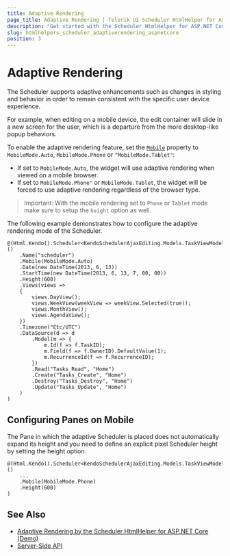 ```yaml
---
title: Adaptive Rendering
page_title: Adaptive Rendering | Telerik UI Scheduler HtmlHelper for ASP.NET Core
description: "Get started with the Scheduler HtmlHelper for ASP.NET Core and learn how to configure its adaptive rendering."
slug: htmlhelpers_scheduler_adaptiverendering_aspnetcore
position: 3
---
```


# Adaptive Rendering

The Scheduler supports adaptive enhancements such as changes in styling and behavior in order to remain consistent with the specific user device experience.

For example, when editing on a mobile device, the edit container will slide in a new screen for the user, which is a departure from the more desktop-like popup behaviors.

To enable the adaptive rendering feature, set the [`Mobile`](https://docs.telerik.com/aspnet-core/api/Kendo.Mvc.UI.Fluent/SchedulerBuilder#mobile) property to `MobileMode.Auto`,  `MobileMode.Phone` or `"MobileMode.Tablet"`:
* If set to `MobileMode.Auto`, the widget will use adaptive rendering when viewed on a mobile browser.
* If set to `MobileMode.Phone"` or `MobileMode.Tablet`, the widget will be forced to use adaptive rendering regardless of the browser type.

> Important: With the mobile rendering set to `Phone` or `Tablet` mode make sure to setup the `height` option as well.

The following example demonstrates how to configure the adaptive rendering mode of the Scheduler.

```Razor
@(Html.Kendo().Scheduler<KendoSchedulerAjaxEditing.Models.TaskViewModel>()
    .Name("scheduler")
    .Mobile(MobileMode.Auto)
    .Date(new DateTime(2013, 6, 13))
    .StartTime(new DateTime(2013, 6, 13, 7, 00, 00))
    .Height(600)
    .Views(views =>
    {
        views.DayView();
        views.WeekView(weekView => weekView.Selected(true));
        views.MonthView();
        views.AgendaView();
    })
    .Timezone("Etc/UTC")
    .DataSource(d => d
        .Model(m => {
            m.Id(f => f.TaskID);
            m.Field(f => f.OwnerID).DefaultValue(1);
            m.RecurrenceId(f => f.RecurrenceID);
        })
        .Read("Tasks_Read", "Home")
        .Create("Tasks_Create", "Home")
        .Destroy("Tasks_Destroy", "Home")
        .Update("Tasks_Update", "Home")
    )
)
```

## Configuring Panes on Mobile

The Pane in which the adaptive Scheduler is placed does not automatically expand its height and you need to define an explicit pixel Scheduler height by setting the height option.

```Razor
@(Html.Kendo().Scheduler<KendoSchedulerAjaxEditing.Models.TaskViewModel>()
    ...
    .Mobile(MobileMode.Phone)
    .Height(600)
)
```

## See Also

* [Adaptive Rendering by the Scheduler HtmlHelper for ASP.NET Core (Demo)](https://demos.telerik.com/aspnet-core/scheduler/adaptive-rendering)
* [Server-Side API](/api/scheduler)
